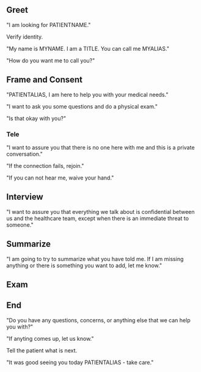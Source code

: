 ## Greet

"I am looking for PATIENTNAME."

Verify identity.

"My name is MYNAME. I am a TITLE. You can call me MYALIAS."

"How do you want me to call you?"

## Frame and Consent

"PATIENTALIAS, I am here to help you with your medical needs."

"I want to ask you some questions and do a physical exam."

"Is that okay with you?"

### Tele

"I want to assure you that there is no one here with me and this is a private conversation."

"If the connection fails, rejoin."

"If you can not hear me, waive your hand."

## Interview

"I want to assure you that everything we talk about is confidential between us and the healthcare team, except when there is an immediate threat to someone."

## Summarize

"I am going to try to summarize what you have told me. If I am missing anything or there is something you want to add, let me know."

## Exam

## End

"Do you have any questions, concerns, or anything else that we can help you with?"

"If anyting comes up, let us know."

Tell the patient what is next.

"It was good seeing you today PATIENTALIAS - take care."
